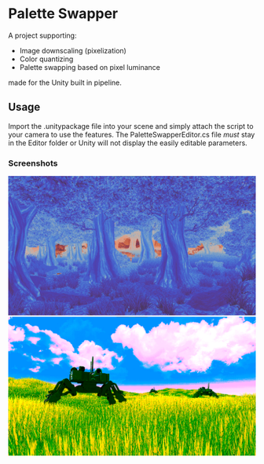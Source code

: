 # Palette Swapper

A project supporting:
* Image downscaling (pixelization)
* Color quantizing
* Palette swapping based on pixel luminance

made for the Unity built in pipeline.

## Usage
Import the .unitypackage file into your scene and simply attach the script to your camera to use the features. The PaletteSwapperEditor.cs file *must* stay in the Editor folder or Unity will not display the easily editable parameters.

### Screenshots
![A forest that has been shifted to have cool blues under the shade of trees and warm reds under the sun.](/DemoScreenshots/PaletteSwap_1.png)
![A field thats had its red color channel limited to 2 colors.](/DemoScreenshots/PaletteSwap_0.png)
